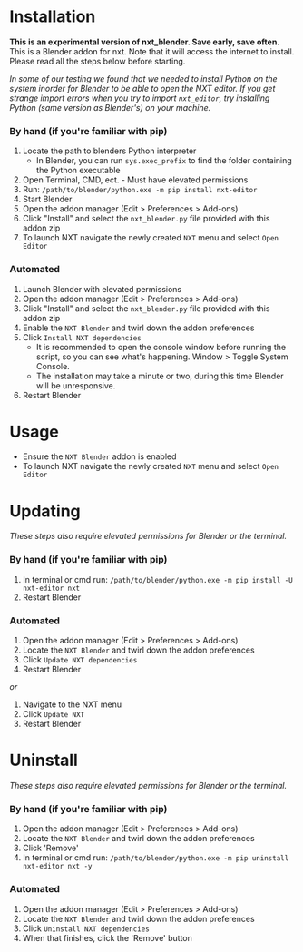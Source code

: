 # Installation
**This is an experimental version of nxt_blender. Save early, save often.**   
This is a Blender addon for nxt. Note that it will access the internet to install.  
Please read all the steps below before starting.

_In some of our testing we found that we needed to install Python on 
the system inorder for Blender to be able to open the NXT editor. If you 
get strange import errors when you try to import `nxt_editor`, try 
installing Python (same version as Blender's) on your machine._

### By hand (if you're familiar with pip)
1. Locate the path to blenders Python interpreter
    - In Blender, you can run `sys.exec_prefix` to find the folder containing the Python executable
2. Open Terminal, CMD, ect. - Must have elevated permissions
3. Run: `/path/to/blender/python.exe -m pip install nxt-editor`
4. Start Blender
5. Open the addon manager (Edit > Preferences > Add-ons)
6. Click "Install" and select the `nxt_blender.py` file provided with this addon zip
7. To launch NXT navigate the newly created `NXT` menu and select `Open Editor`


### Automated
1. Launch Blender with elevated permissions
2. Open the addon manager (Edit > Preferences > Add-ons)
3. Click "Install" and select the `nxt_blender.py` file provided with this addon zip
4. Enable the `NXT Blender` and twirl down the addon preferences
5. Click `Install NXT dependencies`
   - It is recommended to open the console window before running the script, so you can see what's happening. Window > Toggle System Console.
   - The installation may take a minute or two, during this time Blender will be unresponsive.
6. Restart Blender
 
# Usage
- Ensure the `NXT Blender` addon is enabled
- To launch NXT navigate the newly created `NXT` menu and select `Open Editor`

# Updating
_These steps also require elevated permissions for Blender or the terminal._
### By hand (if you're familiar with pip)
1. In terminal or cmd run: `/path/to/blender/python.exe -m pip install -U nxt-editor nxt`
2. Restart Blender

### Automated
1. Open the addon manager (Edit > Preferences > Add-ons)
3. Locate the `NXT Blender` and twirl down the addon preferences
3. Click `Update NXT dependencies`
4. Restart Blender

_or_

1. Navigate to the NXT menu
2. Click `Update NXT`
3. Restart Blender

# Uninstall
_These steps also require elevated permissions for Blender or the terminal._
### By hand (if you're familiar with pip)
1. Open the addon manager (Edit > Preferences > Add-ons)
2. Locate the `NXT Blender` and twirl down the addon preferences
3. Click 'Remove'
1. In terminal or cmd run: `/path/to/blender/python.exe -m pip uninstall nxt-editor nxt -y`

### Automated
1. Open the addon manager (Edit > Preferences > Add-ons)
3. Locate the `NXT Blender` and twirl down the addon preferences
3. Click `Uninstall NXT dependencies`
3. When that finishes, click the 'Remove' button